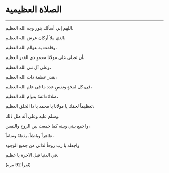 # الصلاة العظيمية
----------------

اللهم إني أسألك بنور وجه الله العظيم، 

الذي ملأ أركان عرش الله العظيم،  

وقامت به عوالم الله العظيم، 

أن تصلي على مولانا محمدٍ ذي القدر العظيم،  

وعلى آل نبي الله العظيم، 

بقدر عظمة ذات الله العظيم،  

في كل لمحةٍ ونفسٍ عدد ما في علم الله العظيم،  

صلاةً دائمةً بدوام الله العظيم، 

تعظيماً لحقك يا مولانا يا محمد يا ذا الخلق العظيم،  

وسلم عليه وعلى آله مثل ذلك،  

واجمع بيني وبينه كما جمعت بين الروح والنفس،  

ظاهراً وباطناً، يقظةً ومناماً،  

واجعله يا رب روحاً لذاتي من جميع الوجوه  

في الدنيا قبل الآخرة يا عظيم.


(تُقرأ 92 مرة)

